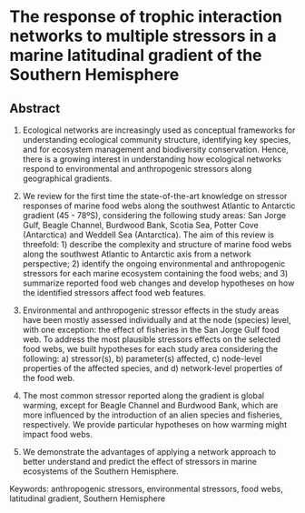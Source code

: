 # The response of trophic interaction networks to multiple stressors in a marine latitudinal gradient of the Southern Hemisphere

## Abstract

1. Ecological networks are increasingly used as conceptual frameworks for understanding ecological community structure, identifying key species, and for ecosystem management and biodiversity conservation. Hence, there is a growing interest in understanding how ecological networks respond to environmental and anthropogenic stressors along geographical gradients.

2. We review for the first time the state-of-the-art knowledge on stressor responses of marine food webs along the southwest Atlantic to Antarctic gradient (45 - 78ºS), considering the following study areas: San Jorge Gulf, Beagle Channel, Burdwood Bank, Scotia Sea, Potter Cove (Antarctica) and Weddell Sea (Antarctica). The aim of this review is threefold: 1) describe the complexity and structure of marine food webs along the southwest Atlantic to Antarctic axis from a network perspective; 2) identify the ongoing environmental and anthropogenic stressors for each marine ecosystem containing the food webs; and 3) summarize reported  food web changes and develop hypotheses on how the identified stressors affect food web features.

3. Environmental and anthropogenic stressor effects in the study areas have been mostly assessed individually and at the node (species) level, with one exception: the effect of fisheries in the San Jorge Gulf food web. To address the most plausible stressors effects on the selected food webs, we built hypotheses for each study area considering the following: a) stressor(s), b) parameter(s) affected, c) node-level properties of the affected species, and d) network-level properties of the food web.

4. The most common stressor reported along the gradient is global warming, except for Beagle Channel and Burdwood Bank, which are more influenced by the introduction of an alien species and fisheries, respectively. We provide particular hypotheses on how warming might impact food webs.

5. We demonstrate the advantages of applying a network approach to better understand and predict the effect of stressors in marine ecosystems of the Southern Hemisphere.

Keywords: anthropogenic stressors, environmental stressors, food webs, latitudinal gradient, Southern Hemisphere
